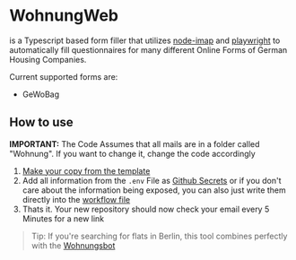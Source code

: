 # WohnungWeb
is a Typescript based form filler that utilizes [node-imap](https://github.com/mscdex/node-imap) and [playwright](https://www.npmjs.com/package/playwright) to automatically fill questionnaires for many different Online Forms of German Housing Companies.

Current supported forms are:
- GeWoBag

## How to use
<b>IMPORTANT:</b> The Code Assumes that all mails are in a folder called "Wohnung". If you want to change it, change the code accordingly
1. [Make your copy from the template](https://github.com/drblaui/WohnungWeb/generate)
2. Add all information from the `.env` File as [Github Secrets](https://docs.github.com/en/github-ae@latest/rest/actions/secrets) or if you don't care about the information being exposed, you can also just write them directly into the [workflow file](./.github/workflows/check.yml)
3. Thats it. Your new repository should now check your email every 5 Minutes for a new link

> Tip: If you're searching for flats in Berlin, this tool combines perfectly with the [Wohnungsbot](https://wohnungsbot.de/)